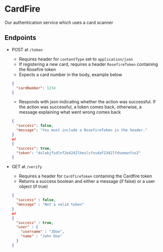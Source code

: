 # CardFire

Our authentication service which uses a card scanner

## Endpoints

- POST at `/token`
  - Requires header for `contentType` set to `application/json`
  - If registering a new card, requires a header `RosefireToken` containing the Rosefire token
  - Expects a card number in the body, example below

  ```json
  {
    "cardNumber": 1234
  }
  ```

  - Responds with json indicating whether the action was successful. If the action was successful, a token comes back, otherwise, a message explaining what went wrong comes back

  ```json
  {
    "success": false,
    "message": "You must include a RosefireToken in the header."
  }
  or
  {
    "success": true,
    "token": "dslakjfsdlnf2e4242lhezlsfnsdaf2342lfdsnmanfso2"
  }
  ```

- GET at `/verify`
  - Requires a header for `CardfireToken` containing the Cardfire token
  - Returns a success boolean and either a message (if false) or a user object (if true)

  ```json
  {
    "success" : false,
    "message" : "Not a valid token"
  }
  or
  {
    "success" : true,
    "user" : {
      "username" : "JDoe",
      "name" : "John Doe"
    }
  }
  ```
